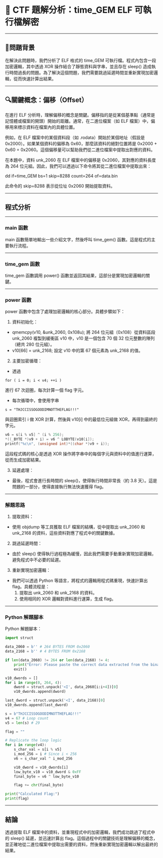 # 🧠 CTF 題解分析：time_GEM ELF 可執行檔解密

---

## 📘問題背景

在解決此問題時，我們分析了 ELF 格式的 time_GEM 可執行檔。程式內包含一段加密邏輯，其中透過 XOR 操作結合了靜態資料與字串，並且存在 sleep() 造成執行時間過長的問題。為了解決這個問題，我們需要跳過延遲時間並重新實現加密邏輯，從而快速計算出結果。

---

## 🔍關鍵概念：偏移（Offset）

在進行 ELF 分析時，理解偏移的概念是關鍵。偏移指的是從某個基準點（通常是記憶體或檔案的開頭）開始的距離。通常，在二進位檔案（如 ELF 檔案）中，偏移用來標示資料在檔案內的具體位置。

例如，在 ELF 檔案中的某個資料段（如 .rodata）開始於某個地址（假設是 0x2000）。如果某個資料的偏移為 0x60，那麼該資料的絕對位置將是 0x2000 + 0x60 = 0x2060。這個偏移量可以幫助我們從二進位檔案中提取出對應的資料。

在本題中，資料 unk_2060 在 ELF 檔案中的偏移是 0x2060，其對應的資料長度為 264 位元組。因此，我們可以透過以下命令將其從二進位檔案中提取出來：

dd if=time_GEM bs=1 skip=8288 count=264 of=data.bin

此命令的 skip=8288 表示從位址 0x2060 開始提取資料。

---

## 程式分析

---

### main 函數

main 函數簡單地輸出一些介紹文字，然後呼叫 time_gem() 函數。這是程式的主要執行流程。

---

### time_gem 函數

time_gem 函數調用 power() 函數並返回其結果，這部分是實現加密邏輯的關鍵。

---

### power 函數

power 函數中包含了處理加密邏輯的核心部分。具體步驟如下：
1.	資料初始化：
-	qmemcpy(v10, &unk_2060, 0x108u); 將 264 位元組（0x108）從資料區段 unk_2060 複製到緩衝區 v10 中，v10 是一個包含 70 個 32 位元整數的陣列（總共 280 位元組）。
-	v10[66] = unk_2168; 設定 v10 中的第 67 個元素為 unk_2168 的值。
2.	主要加密循環：
-	透過 

```
for ( i = 0; i < v4; ++i )
```

 進行 67 次迴圈，每次計算一個 flag 字元。
-	每次循環中，會使用字串 
```
s = "THJCCISSOGOODIMNOTTHEFLAG!!!" 
```
與迴圈索引 i 做 XOR 計算，然後與 v10[i] 中的最低位元組做 XOR，再得到最終的字元。

```c++
v6 = s[i % v5] ^ (i % 256);
*((_BYTE *)v9 + i) = v6 ^ LOBYTE(v10[i]);
printf("%c\n", (unsigned int)*((char *)v9 + i));
```

這段程式碼的核心是透過 XOR 操作將字串中的每個字元與資料中的值進行運算，從而生成加密結果。

3.	延遲處理：
-	最後，程式會進行長時間的 sleep()，使得執行時間非常長（約 3.8 天）。這是問題的一部分，使得直接執行無法快速獲得 flag。

---

### 解題思路
1.	提取資料：
-	使用 objdump 等工具獲取 ELF 檔案的結構，從中提取出 unk_2060 和 unk_2168 的資料，這些資料對應了程式中的關鍵數據。
2.	跳過延遲時間：
-	由於 sleep() 使得執行過程極為緩慢，因此我們需要手動重新實現加密邏輯，避免程式中不必要的延遲。
3.	重新實現加密邏輯：
-	我們可以透過 Python 等語言，將程式的邏輯用程式碼重現，快速計算出 flag。具體流程是：
	1.	提取出 unk_2060 和 unk_2168 的資料。
	2.	使用相同的 XOR 邏輯對資料進行運算，生成 flag。

---

### Python 解題腳本

Python 解題腳本：

```Python
import struct

data_2060 = b'' # 264 BYTES FROM 0x2060 
data_2168 = b'' # 4 BYTES FROM 0x2168 

if len(data_2060) != 264 or len(data_2168) != 4:
    print("Error: Please paste the correct data extracted from the binary.")
    exit()

v10_dwords = []
for i in range(0, 264, 4):
    dword = struct.unpack('<I', data_2060[i:i+4])[0]
    v10_dwords.append(dword)

last_dword = struct.unpack('<I', data_2168)[0]
v10_dwords.append(last_dword)

s = b"THJCCISSOGOODIMNOTTHEFLAG!!!"
v4 = 67 # Loop count
v5 = len(s) # 29

flag = ""

# Replicate the loop logic
for i in range(v4):
    s_char_val = s[i % v5]
    i_mod_256 = i # Since i < 256
    v6 = s_char_val ^ i_mod_256

    v10_dword = v10_dwords[i]
    low_byte_v10 = v10_dword & 0xFF
    final_byte = v6 ^ low_byte_v10

    flag += chr(final_byte)

print("Calculated Flag:")
print(flag)
```

---

## 結論

透過提取 ELF 檔案中的資料，並重現程式中的加密邏輯，我們成功跳過了程式中的 sleep() 延遲，並迅速計算出 flag。這個過程中的關鍵技術是理解偏移的概念，並正確地從二進位檔案中提取出需要的資料，然後重新實現加密邏輯以解出最終的結果。
